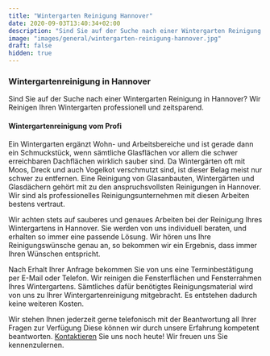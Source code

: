 ```yaml
---
title: "Wintergarten Reinigung Hannover"
date: 2020-09-03T13:40:34+02:00
description: "Sind Sie auf der Suche nach einer Wintergarten Reinigung in Hannover? Wir Reinigen Ihren Wintergarten professionell und zeitsparend."
image: "images/general/wintergarten-reinigung-hannover.jpg"
draft: false
hidden: true
---
```




### Wintergartenreinigung in Hannover
Sind Sie auf der Suche nach einer Wintergarten Reinigung in Hannover? Wir Reinigen Ihren Wintergarten professionell und zeitsparend.

#### Wintergartenreinigung vom Profi

Ein Wintergarten ergänzt Wohn- und Arbeitsbereiche und ist gerade dann ein Schmuckstück, wenn sämtliche Glasflächen vor allem die schwer erreichbaren Dachflächen wirklich sauber sind. Da Wintergärten oft mit Moos, Dreck und auch Vogelkot verschmutzt sind, ist dieser Belag meist nur schwer zu entfernen. Eine Reinigung von Glasanbauten, Wintergärten und Glasdächern gehört mit zu den anspruchsvollsten Reinigungen in Hannover. Wir sind als professionelles Reinigungsunternehmen mit diesen Arbeiten bestens vertraut.

Wir achten stets auf sauberes und genaues Arbeiten bei der Reinigung Ihres Wintergartens in Hannover. Sie werden von uns individuell beraten, und erhalten so immer eine passende Lösung. Wir hören uns Ihre Reinigungswünsche genau an, so bekommen wir ein Ergebnis, dass immer Ihren Wünschen entspricht.

Nach Erhalt Ihrer Anfrage bekommen Sie von uns eine Terminbestätigung per E-Mail oder Telefon. Wir reinigen die Fensterflächen und Fensterrahmen Ihres Wintergartens. Sämtliches dafür benötigtes Reinigungsmaterial wird von uns zu Ihrer Wintergartenreinigung mitgebracht. Es entstehen dadurch keine weiteren Kosten.

Wir stehen Ihnen jederzeit gerne telefonisch mit der Beantwortung all Ihrer Fragen zur Verfügung Diese können wir durch unsere Erfahrung kompetent beantworten. [Kontaktieren](#kontakt) Sie uns noch heute! Wir freuen uns Sie kennenzulernen.